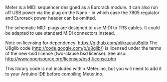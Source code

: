Meter is a MIDI sequencer designed as a Eurorack module.
It can also run off USB power via the plug on the Nano - in which case the 7805 regulator and Eurorack power header can be omitted.

The schematic MIDI plugs are designed to use MIDI to TRS cables. It could be adapted to use standard MIDI connectors instead.

Note on licensing for dependency: https://github.com/olikraus/u8glib
The U8glib code (http://code.google.com/p/u8glib/) is licensed under the terms of 
the new-bsd license (two-clause bsd license).
See also: http://www.opensource.org/licenses/bsd-license.php

This library code is not included within Meter.ino, but you will need to add it to your Arduino IDE before compiling Meter.ino.
